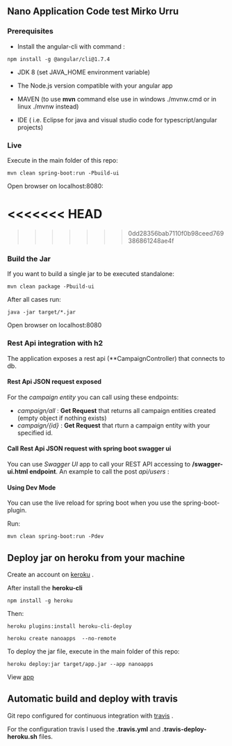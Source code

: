 ## Nano Application Code test Mirko Urru

### Prerequisites

* Install the angular-cli with command :

```
npm install -g @angular/cli@1.7.4
```

* JDK 8 (set JAVA_HOME environment variable)

* The Node.js version compatible with your angular app

* MAVEN (to use **mvn** command else use in windows ./mvnw.cmd or in linux ./mvnw instead)

* IDE ( i.e. Eclipse for java and visual studio code for typescript/angular projects)

### Live

Execute in the main folder of this repo:

```
mvn clean spring-boot:run -Pbuild-ui
```

Open browser on localhost:8080:


<<<<<<< HEAD
=======


>>>>>>> 0dd28356bab7110f0b98ceed769386861248ae4f
### Build the Jar

If you want to build a single jar to be executed standalone:

```
mvn clean package -Pbuild-ui
```

After all cases run:

```
java -jar target/*.jar
```

Open browser on localhost:8080


### Rest Api integration with h2

The application exposes a rest api (**CampaignController) that connects to db.

#### Rest Api JSON request exposed

For the _campaign entity_ you can call using these endpoints:

* _campaign/all_ : **Get Request** that returns all campaign entities created (empty object if nothing exists)
* _campaign/{id}_ : **Get Request** that rturn a campaign entity with your specified id.

#### Call Rest Api JSON request with spring boot swagger ui

You can use _Swagger UI_ app to call your REST API accessing to **/swagger-ui.html endpoint**. An example to call the post _api/users_ :

#### Using Dev Mode

You can use the live reload for spring boot when you use the spring-boot-plugin.

Run:

```
mvn clean spring-boot:run -Pdev
```

## Deploy jar on heroku from your machine


Create an account on [keroku](https://www.heroku.com/) .

After install the __heroku-cli__

```
npm install -g heroku
```

Then:

```
heroku plugins:install heroku-cli-deploy

heroku create nanoapps  --no-remote

```

To deploy the jar file, execute in the main folder of this repo:

```
heroku deploy:jar target/app.jar --app nanoapps
```

View [app](https://nanoapps.herokuapp.com/)

## Automatic build and deploy with travis

Git repo configured for continuous integration with [travis](https://travis-ci.org/) .

For the configuration travis I used the **.travis.yml** and **.travis-deploy-heroku.sh** files.

